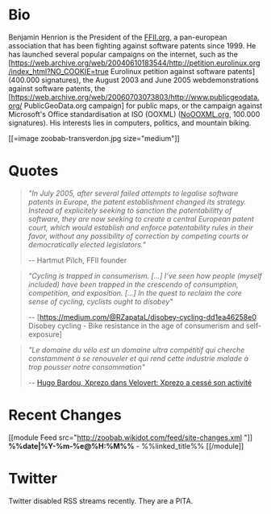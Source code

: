 # Bio


Benjamin Henrion is the President of the [FFII.org](http://www.ffii.org), a pan-european association that has been fighting against software patents since 1999. He has launched several popular campaigns on the internet, such as the [https://web.archive.org/web/20040610183544/http://petition.eurolinux.org/index_html?NO_COOKIE=true Eurolinux petition against software patents] (400.000 signatures), the August 2003 and June 2005 webdemonstrations against software patents, the [https://web.archive.org/web/20060703073803/http://www.publicgeodata.org/ PublicGeoData.org campaign] for public maps, or the campaign against Microsoft's Office standardisation at ISO (OOXML) ([NoOOXML.org](http://noooxml.wikidot.com/), 100.000 signatures). His interests lies in computers, politics, and mountain biking.

[[=image zoobab-transverdon.jpg size="medium"]]

# Quotes


> *"In July 2005, after several failed attempts to legalise software patents in Europe, the patent establishment changed its strategy. Instead of explicitely seeking to sanction the patentabilitty of software, they are now seeking to create a central European patent court, which would establish and enforce patentability rules in their favor, without any possibility of correction by competing courts or democratically elected legislators."*
> 
> -- Hartmut Pïlch, FFII founder

> *"Cycling is trapped in consumerism. [...] I’ve seen how people (myself included) have been trapped in the crescendo of consumption, competition, and exposition. [...] In the quest to reclaim the core sense of cycling, cyclists ought to disobey"*
> 
> -- [https://medium.com/@RZapataL/disobey-cycling-dd1ea46258e0 Disobey cycling - Bike resistance in the age of consumerism and self-exposure]

> *"Le domaine du vélo est un domaine ultra compétitif qui cherche constamment à se renouveler et qui rend cette industrie malade à trop pousser notre consommation"*
>
> -- [Hugo Bardou, Xprezo dans Velovert: Xprezo a cessé son activité](https://www.velovert.com/news/11995/xprezo-a-cesse-son-activite)

# Recent Changes


[[module Feed src="<http://zoobab.wikidot.com/feed/site-changes.xml>  "]]
**%%date|%Y-%m-%e@%H:%M%%** - %%linked_title%%
[[/module]]

# Twitter


Twitter disabled RSS streams recently. They are a PITA.